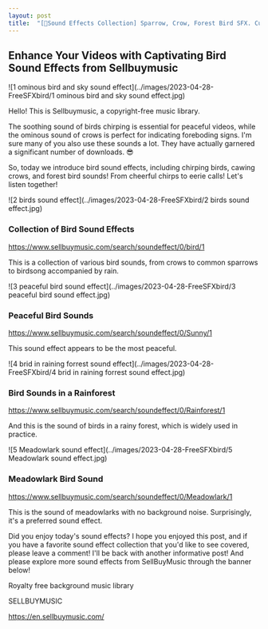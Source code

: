 ```yaml
---
layout: post
title:  "[📂Sound Effects Collection] Sparrow, Crow, Forest Bird SFX. Cuckoo, Chirp, Lark, Hopeful, Ominous"
---
```

<h2>Enhance Your Videos with Captivating Bird Sound Effects from Sellbuymusic</h2>

![1 ominous bird and sky sound effect](../images/2023-04-28-FreeSFXbird/1 ominous bird and sky sound effect.jpg)

<p>Hello! This is Sellbuymusic, a copyright-free music library.</p>

<p>The soothing sound of birds chirping is essential for peaceful videos, while the ominous sound of crows is perfect for indicating foreboding signs. I'm sure many of you also use these sounds a lot. They have actually garnered a significant number of downloads. 😎</p>

<p>So, today we introduce bird sound effects, including chirping birds, cawing crows, and forest bird sounds! From cheerful chirps to eerie calls! Let's listen together!</p>

![2 birds sound effect](../images/2023-04-28-FreeSFXbird/2 birds sound effect.jpg)

<h3>Collection of Bird Sound Effects</h3>

<p><a href="https://www.sellbuymusic.com/search/soundeffect/0/bird/1">https://www.sellbuymusic.com/search/soundeffect/0/bird/1</a></p>

<p>This is a collection of various bird sounds, from crows to common sparrows to birdsong accompanied by rain.</p>

![3 peaceful bird sound effect](../images/2023-04-28-FreeSFXbird/3 peaceful bird sound effect.jpg)

<h3>Peaceful Bird Sounds</h3>

<p><a href="https://www.sellbuymusic.com/search/soundeffect/0/Sunny/1">https://www.sellbuymusic.com/search/soundeffect/0/Sunny/1</a></p>

<p>This sound effect appears to be the most peaceful.</p>

![4 brid in raining forrest sound effect](../images/2023-04-28-FreeSFXbird/4 brid in raining forrest sound effect.jpg)

<h3>Bird Sounds in a Rainforest</h3>

<p><a href="https://www.sellbuymusic.com/search/soundeffect/0/Rainforest/1">https://www.sellbuymusic.com/search/soundeffect/0/Rainforest/1</a></p>

<p>And this is the sound of birds in a rainy forest, which is widely used in practice.</p>

![5 Meadowlark sound effect](../images/2023-04-28-FreeSFXbird/5 Meadowlark sound effect.jpg)

<h3>Meadowlark Bird Sound</h3>

<p><a href="https://www.sellbuymusic.com/search/soundeffect/0/Meadowlark/1">https://www.sellbuymusic.com/search/soundeffect/0/Meadowlark/1</a></p>

<p>This is the sound of meadowlarks with no background noise. Surprisingly, it's a preferred sound effect.<p/>

<p>Did you enjoy today's sound effects? I hope you enjoyed this post, and if you have a favorite sound effect collection that you'd like to see covered, please leave a comment! I'll be back with another informative post! And please explore more sound effects from SellBuyMusic through the banner below!</p>

<p>Royalty free background music library</p>

<p>SELLBUYMUSIC</p>

<p><a href="https://en.sellbuymusic.com/">https://en.sellbuymusic.com/</a></p>
